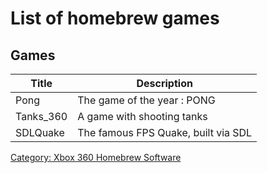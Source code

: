 # List of homebrew games

## Games

| Title          | Description                     |
| ---------- | ----------------------------------- |
| Pong       | The game of the year : PONG         |
| Tanks_360  | A game with shooting tanks          |
| SDLQuake   | The famous FPS Quake, built via SDL |


[Category: Xbox 360 Homebrew Software](../Category_Xbox360_Homebrew_Software)
